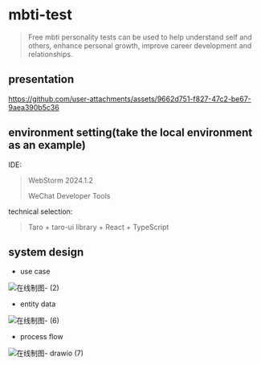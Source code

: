 # mbti-test
>Free mbti personality tests can be used to help understand self and others, enhance personal growth, improve career development and relationships.

## presentation

https://github.com/user-attachments/assets/9662d751-f827-47c2-be67-9aea390b5c36

## environment setting(take the local environment as an example)
IDE:
> WebStorm 2024.1.2
> 
> WeChat Developer Tools

technical selection:
> Taro + taro-ui library + React + TypeScript

## system design
- use case
  
![在线制图- (2)](https://github.com/user-attachments/assets/650f2cad-e5be-4858-a9e9-e4eda4d6a7d1)

- entity data

![在线制图- (6)](https://github.com/user-attachments/assets/37776961-0047-44d1-ad76-a3aeae10b4bf)

- process flow

![在线制图- drawio (7)](https://github.com/user-attachments/assets/793fc1b0-6419-45db-887f-11e1236f83e5)




